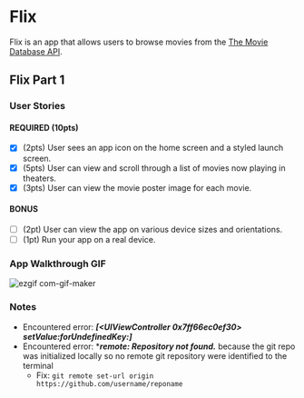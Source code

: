 # Flix

Flix is an app that allows users to browse movies from the [The Movie Database API](http://docs.themoviedb.apiary.io/#).

## Flix Part 1

### User Stories

#### REQUIRED (10pts)
- [x] (2pts) User sees an app icon on the home screen and a styled launch screen.
- [x] (5pts) User can view and scroll through a list of movies now playing in theaters.
- [x] (3pts) User can view the movie poster image for each movie.

#### BONUS
- [ ] (2pt) User can view the app on various device sizes and orientations.
- [ ] (1pt) Run your app on a real device.

### App Walkthrough GIF
![ezgif com-gif-maker](https://user-images.githubusercontent.com/73403466/189800713-3ea7b70c-2b05-479d-ba6c-ec478429f956.gif)

### Notes
- Encountered error: ***[<UIViewController 0x7ff66ec0ef30> setValue:forUndefinedKey:]***
- Encountered error: ****remote: Repository not found.*** because the git repo was initialized locally so no remote git repository were identified to the terminal
  - Fix: ```git remote set-url origin https://github.com/username/reponame```
